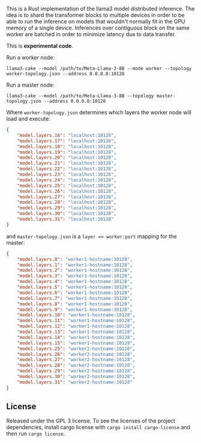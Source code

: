 This is a Rust implementation of the llama3 model distributed inference. The idea is to shard the transformer blocks to multiple devices in order to be able to run the inference on models that wouldn't normally fit in the GPU memory of a single device. Inferences over contiguous block on the same worker are batched in order to minimize latency due to data transfer.

This is **experimental code**.

Run a worker node:

```
llama3-cake --model /path/to/Meta-Llama-3-8B --mode worker --topology worker-topology.json --address 0.0.0.0:10128
```

Run a master node:


```
llama3-cake --model /path/to/Meta-Llama-3-8B --topology master-topology.json --address 0.0.0.0:10128
```

Where `worker-topology.json` determines which layers the worker node will load and execute:

```json
{
    "model.layers.16": "localhost:10128",
    "model.layers.17": "localhost:10128",
    "model.layers.18": "localhost:10128",
    "model.layers.19": "localhost:10128",
    "model.layers.20": "localhost:10128",
    "model.layers.21": "localhost:10128",
    "model.layers.22": "localhost:10128",
    "model.layers.23": "localhost:10128",
    "model.layers.24": "localhost:10128",
    "model.layers.25": "localhost:10128",
    "model.layers.26": "localhost:10128",
    "model.layers.27": "localhost:10128",
    "model.layers.28": "localhost:10128",
    "model.layers.29": "localhost:10128",
    "model.layers.30": "localhost:10128",
    "model.layers.31": "localhost:10128"
}
```

and `master-topology.json` is a `layer => worker:port` mapping for the master:

```json
{
    "model.layers.0": "worker1-hostname:10128",
    "model.layers.1": "worker1-hostname:10128",
    "model.layers.2": "worker1-hostname:10128",
    "model.layers.3": "worker1-hostname:10128",
    "model.layers.4": "worker1-hostname:10128",
    "model.layers.5": "worker1-hostname:10128",
    "model.layers.6": "worker1-hostname:10128",
    "model.layers.7": "worker1-hostname:10128",
    "model.layers.8": "worker1-hostname:10128",
    "model.layers.9": "worker1-hostname:10128",
    "model.layers.10": "worker1-hostname:10128",
    "model.layers.11": "worker1-hostname:10128",
    "model.layers.12": "worker1-hostname:10128",
    "model.layers.13": "worker1-hostname:10128",
    "model.layers.14": "worker1-hostname:10128",
    "model.layers.15": "worker1-hostname:10128",
    "model.layers.25": "worker2-hostname:10128",
    "model.layers.26": "worker2-hostname:10128",
    "model.layers.27": "worker2-hostname:10128",
    "model.layers.28": "worker2-hostname:10128",
    "model.layers.29": "worker2-hostname:10128",
    "model.layers.30": "worker2-hostname:10128",
    "model.layers.31": "worker2-hostname:10128"
}
```

## License

Released under the GPL 3 license. To see the licenses of the project dependencies, install cargo license with `cargo install cargo-license` and then run `cargo license`.